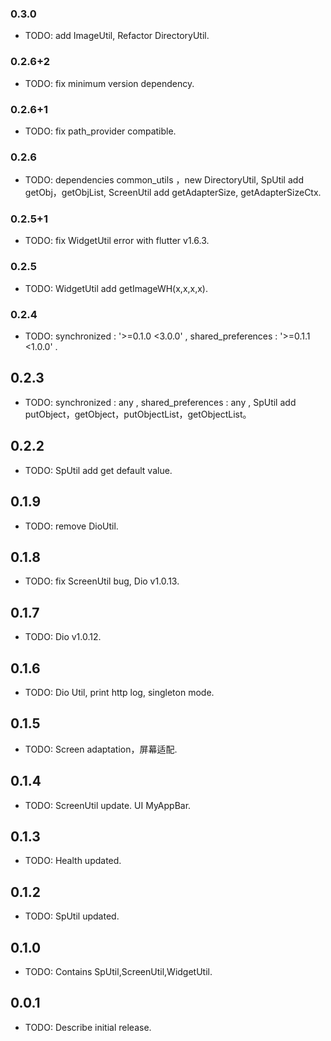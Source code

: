 ### 0.3.0

* TODO: add ImageUtil, Refactor DirectoryUtil.

### 0.2.6+2

* TODO: fix minimum version dependency.

### 0.2.6+1

* TODO: fix path_provider compatible.

### 0.2.6

* TODO: dependencies common_utils ，new DirectoryUtil, SpUtil add getObj，getObjList, ScreenUtil add getAdapterSize, getAdapterSizeCtx.

### 0.2.5+1

* TODO: fix WidgetUtil error with flutter v1.6.3.

### 0.2.5

* TODO: WidgetUtil add getImageWH(x,x,x,x).

### 0.2.4

* TODO: synchronized : '>=0.1.0 <3.0.0' , shared_preferences : '>=0.1.1 <1.0.0' .

## 0.2.3

* TODO: synchronized : any , shared_preferences : any , SpUtil add putObject，getObject，putObjectList，getObjectList。

## 0.2.2

* TODO: SpUtil add get default value.

## 0.1.9

* TODO: remove DioUtil.

## 0.1.8

* TODO: fix ScreenUtil bug, Dio v1.0.13.

## 0.1.7

* TODO: Dio v1.0.12.

## 0.1.6

* TODO: Dio Util, print http log, singleton mode.

## 0.1.5

* TODO: Screen adaptation，屏幕适配.

## 0.1.4

* TODO: ScreenUtil update. UI MyAppBar.

## 0.1.3

* TODO: Health updated.

## 0.1.2

* TODO: SpUtil updated.

## 0.1.0

* TODO: Contains SpUtil,ScreenUtil,WidgetUtil.

## 0.0.1

* TODO: Describe initial release.
